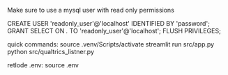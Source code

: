 Make sure to use a mysql user with read only permissions

CREATE USER 'readonly_user'@'localhost' IDENTIFIED BY 'password';
GRANT SELECT ON *.* TO 'readonly_user'@'localhost';
FLUSH PRIVILEGES;


quick commands:
source .venv/Scripts/activate
streamlit run src/app.py
python src/qualtrics_listner.py

retlode .env:
source .env
